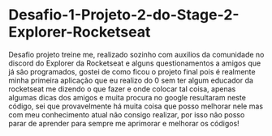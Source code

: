 # Desafio-1-Projeto-2-do-Stage-2-Explorer-Rocketseat
Desafio projeto treine me, realizado sozinho com auxilios da comunidade no discord do Explorer da Rocketseat e alguns questionamentos a amigos que já são programados, gostei de como ficou o projeto final pois é realmente minha primeira aplicação que eu realizo do 0 sem ter algum educador da rocketseat me dizendo o que fazer e onde colocar tal coisa, apenas algumas dicas dos amigos e muita procura no google resultaram neste código, sei que provavelmente há muita coisa que posso melhorar nele mas com meu conhecimento atual não consigo realizar, por isso não posso parar de aprender para sempre me aprimorar e melhorar os códigos!
